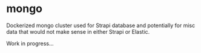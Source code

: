 # mongo

Dockerized mongo cluster used for Strapi database and potentially for misc data that would not make sense in either
Strapi or Elastic.

Work in progress...
